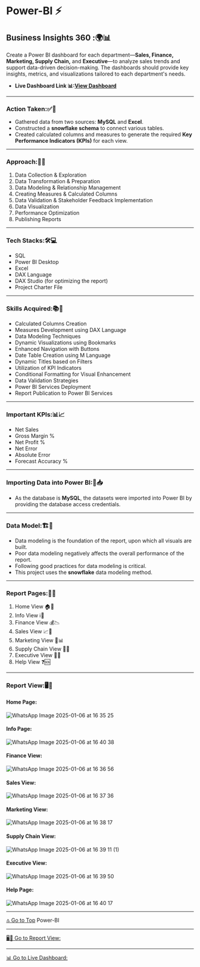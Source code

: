 # Power-BI ⚡
## Business Insights 360 :🌍📊
 Create a Power BI dashboard for each department—**Sales, Finance, Marketing, Supply Chain,** and **Executive**—to analyze sales trends and support data-driven decision-making. The dashboards should provide key insights, metrics, and visualizations tailored to each department's needs.
- **Live Dashboard Link 📊:[View Dashboard](https://app.powerbi.com/view?r=eyJrIjoiNzkzMTYyYjgtM2I0Ni00YTg2LThmZjktYzU2YzlmNTU2MzgwIiwidCI6ImM2ZTU0OWIzLTVmNDUtNDAzMi1hYWU5LWQ0MjQ0ZGM1YjJjNCJ9)**
________________________________________
### Action Taken:✅📌
- Gathered data from two sources: **MySQL** and **Excel**.
- Constructed a **snowflake schema** to connect various tables.
- Created calculated columns and measures to generate the required **Key Performance Indicators (KPIs)** for each view.
________________________________________
### Approach:🏹🚀
1.	Data Collection & Exploration
2.	Data Transformation & Preparation
3.	Data Modeling & Relationship Management
4.	Creating Measures & Calculated Columns
5.	Data Validation & Stakeholder Feedback Implementation
6.	Data Visualization
7.	Performance Optimization
8.	Publishing Reports
________________________________________
### Tech Stacks:🛠️💻
* SQL
*	Power BI Desktop
*	Excel
*	DAX Language
* DAX Studio (for optimizing the report)
* Project Charter File
________________________________________
### Skills Acquired:📚🎯
*	Calculated Columns Creation
*	Measures Development using DAX Language
*	Data Modeling Techniques
*	Dynamic Visualizations using Bookmarks
*	Enhanced Navigation with Buttons
*	Date Table Creation using M Language
*	Dynamic Titles based on Filters
*	Utilization of KPI Indicators
*	Conditional Formatting for Visual Enhancement
*	Data Validation Strategies
*	Power BI Services Deployment
*	Report Publication to Power BI Services
________________________________________
### Important KPIs:📊📈
*	Net Sales
*	Gross Margin %
*	Net Profit %
*	Net Error
*	Absolute Error
*	Forecast Accuracy %
________________________________________
### Importing Data into Power BI:🔄📥
*	As the database is **MySQL**, the datasets were imported into Power BI by providing the database access credentials.
________________________________________
### Data Model:🏗️🧩
*	Data modeling is the foundation of the report, upon which all visuals are built.
*	Poor data modeling negatively affects the overall performance of the report.
*	Following good practices for data modeling is critical.
*	This project uses the **snowflake** data modeling method.
________________________________________
### Report Pages:📄📜
1.	Home View 🏠📌
2.	Info View ℹ️📖
3.	Finance View 💰📉
4.	Sales View 📈💼
5.	Marketing View 📣📊
6.	Supply Chain View 🔗🚚
7.	Executive View 👔🏢
8.	Help View ❓🆘
________________________________________
### Report View:🖥️🔎

#### Home Page:
![WhatsApp Image 2025-01-06 at 16 35 25](https://github.com/user-attachments/assets/835dc5da-d487-4054-85ca-24b5527a228d)

#### Info Page:
![WhatsApp Image 2025-01-06 at 16 40 38](https://github.com/user-attachments/assets/79730c57-32c2-4b3a-b618-18a76a15185b)

#### Finance View:
![WhatsApp Image 2025-01-06 at 16 36 56](https://github.com/user-attachments/assets/5a4c2a6e-82f8-4a27-9d01-19d9909d7a71)

#### Sales View:
![WhatsApp Image 2025-01-06 at 16 37 36](https://github.com/user-attachments/assets/f67cde89-10ed-4f81-95bc-ef70ed0b9f07)

#### Marketing View:
![WhatsApp Image 2025-01-06 at 16 38 17](https://github.com/user-attachments/assets/b3d7dd1e-5d16-4349-a5a5-6538c04e3cd4)

#### Supply Chain View:
![WhatsApp Image 2025-01-06 at 16 39 11 (1)](https://github.com/user-attachments/assets/018bdc03-cead-42ab-aa3e-4fef35324150)

#### Executive View:
![WhatsApp Image 2025-01-06 at 16 39 50](https://github.com/user-attachments/assets/0d1d904d-7c45-4384-8857-6088cb4f5604)

#### Help Page:
![WhatsApp Image 2025-01-06 at 16 40 17](https://github.com/user-attachments/assets/63f045bc-7545-4910-a135-a408710ed3f2)

 ________________________________________
 [🔝 Go to Top](#Power-BI)
          Power-BI<a name="Power-BI"></a> 
________________________________________
 [🖥️🔎 Go to Report View:]()
          <a name=""></a> 
________________________________________
 [📊 Go to Live Dashboard:]()
          <a name=""></a> 

